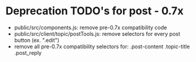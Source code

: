 Deprecation TODO's for post - 0.7x
======================================

- public/src/components.js: remove pre-0.7x compatibility code
- public/src/client/topic/postTools.js: remove selectors for every post button (ex. ".edit")
- remove all pre-0.7x compatibility selectors for:
	.post-content
	.topic-title
	.post_reply